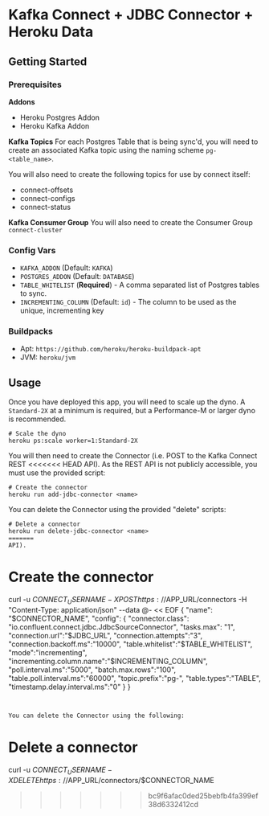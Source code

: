 # Kafka Connect + JDBC Connector + Heroku Data

## Getting Started

### Prerequisites

**Addons**
* Heroku Postgres Addon
* Heroku Kafka Addon

**Kafka Topics**
For each Postgres Table that is being sync'd, you will need to create an associated
Kafka topic using the naming scheme `pg-<table_name>`.

You will also need to create the following topics for use by connect itself:
* connect-offsets
* connect-configs
* connect-status

**Kafka Consumer Group**
You will also need to create the Consumer Group `connect-cluster`

### Config Vars

* `KAFKA_ADDON` (Default: `KAFKA`)
* `POSTGRES_ADDON` (Default: `DATABASE`)
* `TABLE_WHITELIST` (**Required**) - A comma separated list of Postgres tables to sync.
* `INCREMENTING_COLUMN` (Default: `id`) - The column to be used as the unique, incrementing key

### Buildpacks

* Apt: `https://github.com/heroku/heroku-buildpack-apt`
* JVM: `heroku/jvm`

## Usage

Once you have deployed this app, you will need to scale up the dyno. A `Standard-2X` 
at a minimum is required, but a Performance-M or larger dyno is recommended.

```
# Scale the dyno
heroku ps:scale worker=1:Standard-2X
```

You will then need to create the Connector (i.e. POST to the Kafka Connect REST 
<<<<<<< HEAD
API). As the REST API is not publicly accessible, you must use the provided script:

```
# Create the connector
heroku run add-jdbc-connector <name>
```


You can delete the Connector using the provided "delete" scripts:

```
# Delete a connector
heroku run delete-jdbc-connector <name>
=======
API).

```
# Create the connector
curl -u $CONNECT_USERNAME -X POST https://$APP_URL/connectors -H "Content-Type: application/json" --data @- << EOF
{
  "name": "$CONNECTOR_NAME",
  "config": {
    "connector.class": "io.confluent.connect.jdbc.JdbcSourceConnector",
    "tasks.max": "1",
    "connection.url":"$JDBC_URL",
    "connection.attempts":"3",
    "connection.backoff.ms":"10000",
    "table.whitelist":"$TABLE_WHITELIST",
    "mode":"incrementing",
    "incrementing.column.name":"$INCREMENTING_COLUMN",
    "poll.interval.ms":"5000",
    "batch.max.rows":"100",
    "table.poll.interval.ms":"60000",
    "topic.prefix":"pg-",
    "table.types":"TABLE",
    "timestamp.delay.interval.ms":"0"
  }
}
```


You can delete the Connector using the following:

```
# Delete a connector
curl -u $CONNECT_USERNAME -X DELETE https://$APP_URL/connectors/$CONNECTOR_NAME
>>>>>>> bc9f6afac0ded25bebfb4fa399ef38d6332412cd
```
